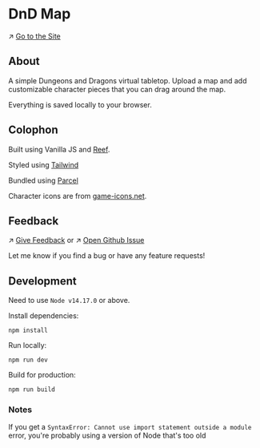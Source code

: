 # DnD Map

↗️ [Go to the Site](https://dnd-map.netlify.app/)

## About

A simple Dungeons and Dragons virtual tabletop. Upload a map and add customizable character pieces that you can drag around the map.

Everything is saved locally to your browser.

## Colophon

Built using Vanilla JS and [Reef](https://reefjs.com/).

Styled using [Tailwind](https://tailwindcss.com/)

Bundled using [Parcel](https://parceljs.org/)

Character icons are from [game-icons.net](https://game-icons.net/).

## Feedback

↗️ [Give Feedback](https://dnd-map.netlify.app/contact/) or
↗️ [Open Github Issue](https://github.com/karlyanelson/dnd-map/issues/new)

Let me know if you find a bug or have any feature requests!

## Development

Need to use `Node v14.17.0` or above.

Install dependencies:

```
npm install
```

Run locally:

```
npm run dev
```

Build for production:

```
npm run build
```

### Notes

If you get a `SyntaxError: Cannot use import statement outside a module` error, you're probably using a version of Node that's too old
